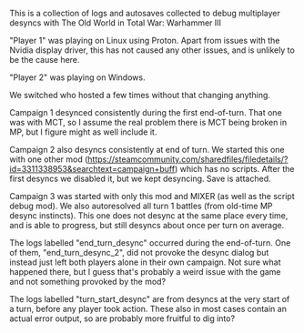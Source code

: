 This is a collection of logs and autosaves collected to debug multiplayer desyncs with The Old World in Total War: Warhammer III

"Player 1" was playing on Linux using Proton. Apart from issues with the Nvidia display driver, this has not caused any other issues, and is unlikely to be the cause here.

"Player 2" was playing on Windows.

We switched who hosted a few times without that changing anything.

Campaign 1 desynced consistently during the first end-of-turn. That one was with MCT, so I assume the real problem there is MCT being broken in MP, but I figure might as well include it.

Campaign 2 also desyncs consistently at end of turn. We started this one with one other mod (https://steamcommunity.com/sharedfiles/filedetails/?id=3311338953&searchtext=campaign+buff) which has no scripts. After the first desyncs we disabled it, but we kept desyncing. Save is attached.

Campaign 3 was started with only this mod and MIXER (as well as the script debug mod). We also autoresolved all turn 1 battles (from old-time MP desync instincts). This one does not desync at the same place every time, and is able to progress, but still desyncs about once per turn on average.

The logs labelled "end_turn_desync" occurred during the end-of-turn. One of them, "end_turn_desync_2", did not provoke the desync dialog but instead just left both players alone in their own campaign. Not sure what happened there, but I guess that's probably a weird issue with the game and not something provoked by the mod?

The logs labelled "turn_start_desync" are from desyncs at the very start of a turn, before any player took action. These also in most cases contain an actual error output, so are probably more fruitful to dig into?



